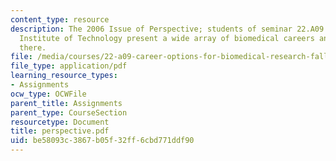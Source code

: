 ```yaml
---
content_type: resource
description: The 2006 Issue of Perspective; students of seminar 22.A09 at the Massachusetts
  Institute of Technology present a wide array of biomedical careers and how to get
  there.
file: /media/courses/22-a09-career-options-for-biomedical-research-fall-2006/be58093c3867b05f32ff6cbd771ddf90_perspective.pdf
file_type: application/pdf
learning_resource_types:
- Assignments
ocw_type: OCWFile
parent_title: Assignments
parent_type: CourseSection
resourcetype: Document
title: perspective.pdf
uid: be58093c-3867-b05f-32ff-6cbd771ddf90
---
```

